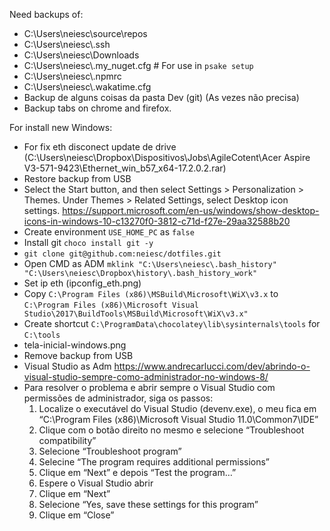 ﻿Need backups of:

- C:\Users\neiesc\source\repos
- C:\Users\neiesc\\.ssh
- C:\Users\neiesc\Downloads
- C:\Users\neiesc\\.my_nuget.cfg # For use in `psake setup`
- C:\Users\neiesc\\.npmrc
- C:\Users\neiesc\\.wakatime.cfg
- Backup de alguns coisas da pasta Dev (git) (As vezes não precisa)
- Backup tabs on chrome and firefox.

For install new Windows:

- For fix eth disconect update de drive (C:\Users\neiesc\Dropbox\Dispositivos\Jobs\AgileCotent\Acer Aspire V3-571-9423\Ethernet_win_b57_x64-17.2.0.2.rar)
- Restore backup from USB
- Select the Start button, and then select Settings  > Personalization > Themes.
  Under Themes > Related Settings, select Desktop icon settings.
  https://support.microsoft.com/en-us/windows/show-desktop-icons-in-windows-10-c13270f0-3812-c71d-f27e-29aa32588b20
- Create environment `USE_HOME_PC` as `false`
- Install git `choco install git -y`
- `git clone git@github.com:neiesc/dotfiles.git`
- Open CMD as ADM `mklink "C:\Users\neiesc\.bash_history" "C:\Users\neiesc\Dropbox\history\.bash_history_work"`
- Set ip eth (ipconfig_eth.png)
- Copy `C:\Program Files (x86)\MSBuild\Microsoft\WiX\v3.x` to `C:\Program Files (x86)\Microsoft Visual Studio\2017\BuildTools\MSBuild\Microsoft\WiX\v3.x"`
- Create shortcut `C:\ProgramData\chocolatey\lib\sysinternals\tools` for `C:\tools`
- tela-inicial-windows.png
- Remove backup from USB
- Visual Studio as Adm https://www.andrecarlucci.com/dev/abrindo-o-visual-studio-sempre-como-administrador-no-windows-8/
- Para resolver o problema e abrir sempre o Visual Studio com permissões de administrador, siga os passos:
  1. Localize o executável do Visual Studio (devenv.exe), o meu fica em “C:\Program Files (x86)\Microsoft Visual Studio 11.0\Common7\IDE”
  2. Clique com o botão direito no mesmo e selecione “Troubleshoot compatibility”
  3. Selecione “Troubleshoot program”
  4. Selecine “The program requires additional permissions”
  5. Clique em “Next” e depois “Test the program…”
  6. Espere o Visual Studio abrir
  7. Clique em “Next”
  8. Selecione “Yes, save these settings for this program”
  9. Clique em “Close”
